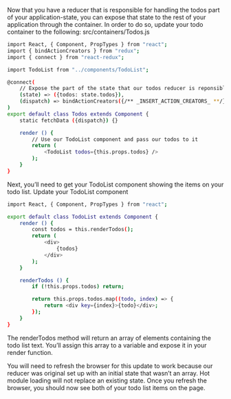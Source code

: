 Now that you have a reducer that is responsible for handling the todos part of your application-state, you can expose that state to the rest of your application through the container.
In order to do so, update your todo container to the following:
src/containers/Todos.js

```bash
import React, { Component, PropTypes } from "react";
import { bindActionCreators } from "redux";
import { connect } from "react-redux";

import TodoList from "../components/TodoList";

@connect(
    // Expose the part of the state that our todos reducer is reponsible for to our container
    (state) => ({todos: state.todos}),
    (dispatch) => bindActionCreators({/** _INSERT_ACTION_CREATORS_ **/}, dispatch)
)
export default class Todos extends Component {
    static fetchData ({dispatch}) {}

    render () {
        // Use our TodoList component and pass our todos to it
        return (
            <TodoList todos={this.props.todos} />
        );
    }
}

```

Next, you’ll need to get your TodoList component showing the items on your todo list. Update your TodoList component

```bash
import React, { Component, PropTypes } from "react";

export default class TodoList extends Component {
    render () {
        const todos = this.renderTodos();
        return (
            <div>
                {todos}
            </div>
        );
    }

    renderTodos () {
        if (!this.props.todos) return;

        return this.props.todos.map((todo, index) => {
            return <div key={index}>{todo}</div>;
        });
    }
}
```


The renderTodos method will return an array of elements containing the todo list text. You’ll assign this array to a variable and expose it in your render function.

You will need to refresh the browser for this update to work because our reducer was original set up with an initial state that wasn’t an array. Hot module loading will not replace an existing state. Once you refresh the browser, you should now see both of your todo list items on the page.


